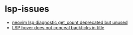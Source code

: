 # lsp-issues

- [neovim lsp diagnostic get_count deprecated but unused](https://stackoverflow.com/questions/70541287/neovim-lsp-diagnostic-get-count-deprecated-but-unused)
- [LSP hover does not conceal backticks in title](https://github.com/neovim/neovim/issues/16114)
